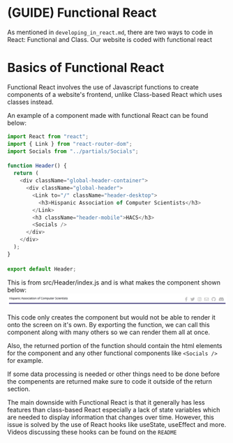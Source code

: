# (GUIDE) Functional React

As mentioned in `developing_in_react.md`, there are two ways to code in React: Functional and Class. Our website is coded with functional react

# Basics of Functional React

Functional React involves the use of Javascript functions to create components of a website's frontend, unlike Class-based React which uses classes instead.

An example of a component made with functional React can be found below:
```js
import React from "react";
import { Link } from "react-router-dom";
import Socials from "../partials/Socials";

function Header() {
  return (
    <div className="global-header-container">
      <div className="global-header">
        <Link to="/" className="header-desktop">
          <h3>Hispanic Association of Computer Scientists</h3>
        </Link>
        <h3 className="header-mobile">HACS</h3>
        <Socials />
      </div>
    </div>
  );
}

export default Header;
```

This is from src/Header/index.js and is what makes the component shown below:
![Header Component when rendered on a computer](image.png)

This code only creates the component but would not be able to render it onto the screen on it's own. By exporting the function, we can call this component along with many others so we can render them all at once.

Also, the returned portion of the function should contain the html elements for the component and any other functional components like `<Socials />` for example.

If some data processing is needed or other things need to be done before the compenents are returned make sure to code it outside of the return section.

The main downside with Functional React is that it generally has less features than class-based React especially a lack of state variables which are needed to display information that changes over time. However, this issue is solved by the use of React hooks like useState, useEffect and more. Videos discussing these hooks can be found on the `README`